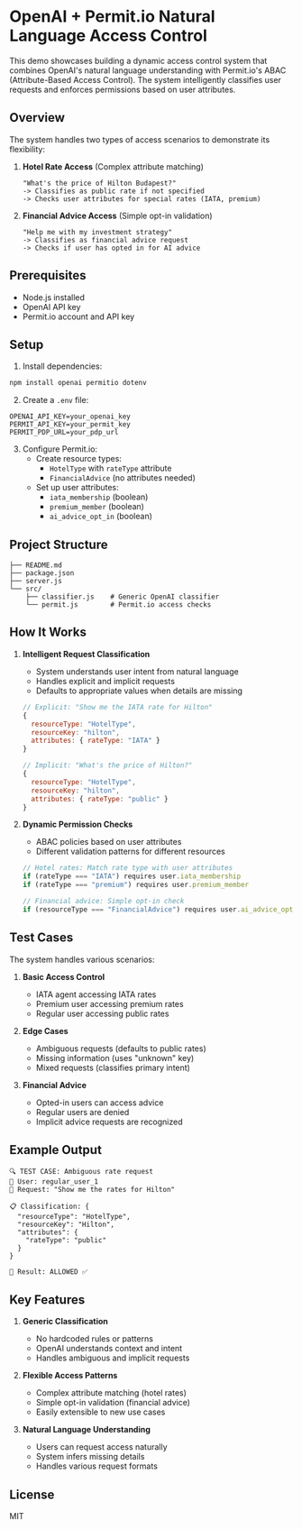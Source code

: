 # OpenAI + Permit.io Natural Language Access Control

This demo showcases building a dynamic access control system that combines OpenAI's natural language understanding with Permit.io's ABAC (Attribute-Based Access Control). The system intelligently classifies user requests and enforces permissions based on user attributes.

## Overview

The system handles two types of access scenarios to demonstrate its flexibility:

1. **Hotel Rate Access** (Complex attribute matching)
   ```
   "What's the price of Hilton Budapest?"
   -> Classifies as public rate if not specified
   -> Checks user attributes for special rates (IATA, premium)
   ```

2. **Financial Advice Access** (Simple opt-in validation)
   ```
   "Help me with my investment strategy"
   -> Classifies as financial advice request
   -> Checks if user has opted in for AI advice
   ```

## Prerequisites

- Node.js installed
- OpenAI API key
- Permit.io account and API key

## Setup

1. Install dependencies:
```bash
npm install openai permitio dotenv
```

2. Create a `.env` file:
```env
OPENAI_API_KEY=your_openai_key
PERMIT_API_KEY=your_permit_key
PERMIT_PDP_URL=your_pdp_url
```

3. Configure Permit.io:
   - Create resource types:
     - `HotelType` with `rateType` attribute
     - `FinancialAdvice` (no attributes needed)
   - Set up user attributes:
     - `iata_membership` (boolean)
     - `premium_member` (boolean)
     - `ai_advice_opt_in` (boolean)

## Project Structure

```
├── README.md
├── package.json
├── server.js
└── src/
    ├── classifier.js    # Generic OpenAI classifier
    └── permit.js        # Permit.io access checks
```

## How It Works

1. **Intelligent Request Classification**
   - System understands user intent from natural language
   - Handles explicit and implicit requests
   - Defaults to appropriate values when details are missing
   ```javascript
   // Explicit: "Show me the IATA rate for Hilton"
   {
     resourceType: "HotelType",
     resourceKey: "hilton",
     attributes: { rateType: "IATA" }
   }

   // Implicit: "What's the price of Hilton?"
   {
     resourceType: "HotelType",
     resourceKey: "hilton",
     attributes: { rateType: "public" }
   }
   ```

2. **Dynamic Permission Checks**
   - ABAC policies based on user attributes
   - Different validation patterns for different resources
   ```javascript
   // Hotel rates: Match rate type with user attributes
   if (rateType === "IATA") requires user.iata_membership
   if (rateType === "premium") requires user.premium_member

   // Financial advice: Simple opt-in check
   if (resourceType === "FinancialAdvice") requires user.ai_advice_opt_in
   ```

## Test Cases

The system handles various scenarios:

1. **Basic Access Control**
   - IATA agent accessing IATA rates
   - Premium user accessing premium rates
   - Regular user accessing public rates

2. **Edge Cases**
   - Ambiguous requests (defaults to public rates)
   - Missing information (uses "unknown" key)
   - Mixed requests (classifies primary intent)

3. **Financial Advice**
   - Opted-in users can access advice
   - Regular users are denied
   - Implicit advice requests are recognized

## Example Output

```
🔍 TEST CASE: Ambiguous rate request
👤 User: regular_user_1
💭 Request: "Show me the rates for Hilton"

📋 Classification: {
  "resourceType": "HotelType",
  "resourceKey": "Hilton",
  "attributes": {
    "rateType": "public"
  }
}

🎯 Result: ALLOWED ✅
```

## Key Features

1. **Generic Classification**
   - No hardcoded rules or patterns
   - OpenAI understands context and intent
   - Handles ambiguous and implicit requests

2. **Flexible Access Patterns**
   - Complex attribute matching (hotel rates)
   - Simple opt-in validation (financial advice)
   - Easily extensible to new use cases

3. **Natural Language Understanding**
   - Users can request access naturally
   - System infers missing details
   - Handles various request formats

## License

MIT